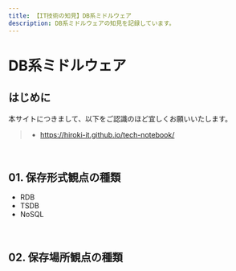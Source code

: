 ```yaml
---
title: 【IT技術の知見】DB系ミドルウェア
description: DB系ミドルウェアの知見を記録しています。
---
```


# DB系ミドルウェア

## はじめに

本サイトにつきまして、以下をご認識のほど宜しくお願いいたします。

> - https://hiroki-it.github.io/tech-notebook/

<br>

## 01. 保存形式観点の種類

- RDB
- TSDB
- NoSQL

<br>

## 02. 保存場所観点の種類

<br>
